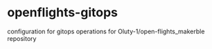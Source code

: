 # openflights-gitops
configuration for gitops operations for Oluty-1/open-flights_makerble repository
